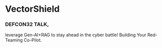 # VectorShield
### DEFCON32 TALK, 
leverage Gen-AI+RAG to stay ahead in the cyber battle!
Building Your Red-Teaming Co-Pilot.


